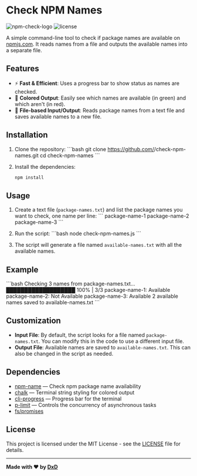 
# Check NPM Names

![npm-check-logo](https://img.shields.io/npm/v/npm-name) ![license](https://img.shields.io/github/license/<username>/check-npm-names)

A simple command-line tool to check if package names are available on [npmjs.com](https://npmjs.com). It reads names from a file and outputs the available names into a separate file.

## Features

- ⚡️ **Fast & Efficient**: Uses a progress bar to show status as names are checked.
- 🎨 **Colored Output**: Easily see which names are available (in green) and which aren't (in red).
- 📝 **File-based Input/Output**: Reads package names from a text file and saves available names to a new file.

## Installation

1. Clone the repository:
   \`\`\`bash
   git clone https://github.com/<username>/check-npm-names.git
   cd check-npm-names
   \`\`\`

2. Install the dependencies:
   ```bash
   npm install
   ```

## Usage

1. Create a text file (`package-names.txt`) and list the package names you want to check, one name per line:
   \`\`\`
   package-name-1
   package-name-2
   package-name-3
   \`\`\`

2. Run the script:
   \`\`\`bash
   node check-npm-names.js
   \`\`\`

3. The script will generate a file named `available-names.txt` with all the available names.

## Example

\`\`\`bash
Checking 3 names from package-names.txt...
  ███████████████████ 100% | 3/3
  package-name-1: Available
  package-name-2: Not Available
  package-name-3: Available
2 available names saved to available-names.txt
\`\`\`

## Customization

- **Input File**: By default, the script looks for a file named `package-names.txt`. You can modify this in the code to use a different input file.
- **Output File**: Available names are saved to `available-names.txt`. This can also be changed in the script as needed.

## Dependencies

- [npm-name](https://www.npmjs.com/package/npm-name) — Check npm package name availability
- [chalk](https://www.npmjs.com/package/chalk) — Terminal string styling for colored output
- [cli-progress](https://www.npmjs.com/package/cli-progress) — Progress bar for the terminal
- [p-limit](https://www.npmjs.com/package/p-limit) — Controls the concurrency of asynchronous tasks
- [fs/promises](https://nodejs.org/api/fs.html#fspromises)

## License

This project is licensed under the MIT License - see the [LICENSE](LICENSE) file for details.

---

**Made with ❤️ by [DxD](https://github.com/dancer)**
